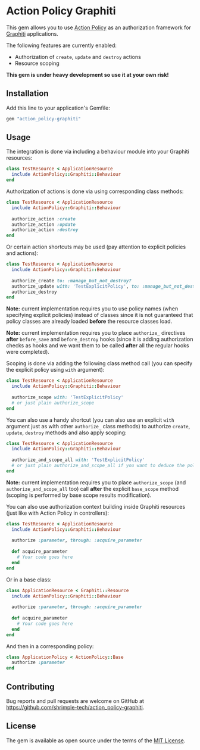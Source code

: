 # Action Policy Graphiti

This gem allows you to use [Action Policy](https://github.com/palkan/action_policy) as an authorization framework for [Graphiti](https://www.graphiti.dev) applications.

The following features are currently enabled:

- Authorization of `create`, `update` and `destroy` actions
- Resource scoping

**This gem is under heavy development so use it at your own risk!**

## Installation

Add this line to your application's Gemfile:

```ruby
gem "action_policy-graphiti"
```

## Usage

The integration is done via including a behaviour module into your Graphiti resources:

```ruby
class TestResource < ApplicationResource
  include ActionPolicy::Graphiti::Behaviour
end
```

Authorization of actions is done via using corresponding class methods:

```ruby
class TestResource < ApplicationResource
  include ActionPolicy::Graphiti::Behaviour
  
  authorize_action :create
  authorize_action :update
  authorize_action :destroy
end
```

Or certain action shortcuts may be used (pay attention to explicit policies and actions):

```ruby
class TestResource < ApplicationResource
  include ActionPolicy::Graphiti::Behaviour
  
  authorize_create to: :manage_but_not_destroy?
  authorize_update with: 'TestExplicitPolicy', to: :manage_but_not_destroy?
  authorize_destroy
end
```

**Note:** current implementation requires you to use policy names (when specifying explicit policies) instead of classes since it is not guaranteed that policy classes are already loaded **before** the resource classes load.

**Note:** current implementation requires you to place `authorize_` directives **after** `before_save` and `before_destroy` hooks (since it is adding authorization checks as hooks and we want them to be called **after** all the regular hooks were completed).

Scoping is done via adding the following class method call (you can specify the explicit policy using `with` argument): 
```ruby
class TestResource < ApplicationResource
  include ActionPolicy::Graphiti::Behaviour
  
  authorize_scope with: 'TestExplicitPolicy'
  # or just plain authorize_scope 
end
```

You can also use a handy shortcut (you can also use an explicit `with` argument just as with other `authorize_` class methods) to authorize `create`, `update`, `destroy` methods and also apply scoping:
```ruby
class TestResource < ApplicationResource
  include ActionPolicy::Graphiti::Behaviour
  
  authorize_and_scope_all with: 'TestExplicitPolicy'
  # or just plain authorize_and_scope_all if you want to deduce the policy class 
end
```

**Note:** current implementation requires you to place `authorize_scope` (and `authorize_and_scope_all` too) call **after** the explicit `base_scope` method (scoping is performed by base scope results modification).

You can also use authorization context building inside Graphiti resources (just like with Action Policy in controllers):
```ruby
class TestResource < ApplicationResource
  include ActionPolicy::Graphiti::Behaviour
  
  authorize :parameter, through: :acquire_parameter
  
  def acquire_parameter
    # Your code goes here
  end
end
```
Or in a base class:
```ruby
class ApplicationResource < Graphiti::Resource
  include ActionPolicy::Graphiti::Behaviour
  
  authorize :parameter, through: :acquire_parameter
  
  def acquire_parameter
    # Your code goes here
  end
end
```
And then in a corresponding policy:
```ruby
class ApplicationPolicy < ActionPolicy::Base
  authorize :parameter
end
```

## Contributing

Bug reports and pull requests are welcome on GitHub at https://github.com/shrimple-tech/action_policy-graphiti.

## License

The gem is available as open source under the terms of the [MIT License](https://opensource.org/licenses/MIT).
